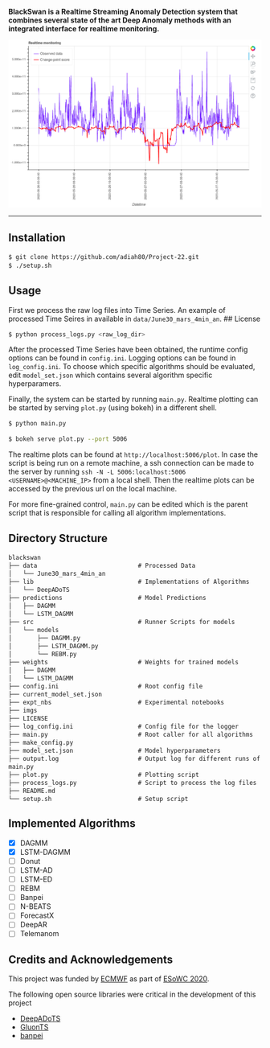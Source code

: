 **BlackSwan is a Realtime Streaming Anomaly Detection system that combines several state of the art Deep Anomaly methods with an integrated interface for realtime monitoring.**

![image](imgs/anomaly.png)

---

## Installation

```sh
$ git clone https://github.com/adiah80/Project-22.git
$ ./setup.sh
```

## Usage

First we process the raw log files into Time Series. An example of processed Time Seires in available in `data/June30_mars_4min_an`.  ## License



```sh
$ python process_logs.py <raw_log_dir>
```

After the processed Time Series have been obtained, the runtime config options can be found in `config.ini`. Logging options can be found in `log_config.ini`. To choose which specific algorithms should be evaluated, edit `model_set.json` which contains several algorithm specific hyperparamers. 

Finally, the system can be started by running `main.py`. Realtime plotting can be started by serving `plot.py` (using bokeh) in a different shell.


```sh
$ python main.py
```

```sh
$ bokeh serve plot.py --port 5006
```

The realtime plots can be found at `http://localhost:5006/plot`. In case the script is being run on a remote machine, a ssh connection can be made to the server by running `ssh -N -L 5006:localhost:5006 <USERNAME>@<MACHINE_IP>` from a local shell. Then the realtime plots can be accessed by the previous url on the local machine.

For more fine-grained control, `main.py` can be edited which is the parent script that is responsible for calling all algorithm implementations.


## Directory Structure

```
blackswan
├── data                            # Processed Data
│   └── June30_mars_4min_an
├── lib                             # Implementations of Algorithms
│   └── DeepADoTS
├── predictions                     # Model Predictions
│   ├── DAGMM
│   └── LSTM_DAGMM
├── src                             # Runner Scripts for models
│   └── models
│       ├── DAGMM.py
│       ├── LSTM_DAGMM.py
│       └── REBM.py
├── weights                         # Weights for trained models
│   ├── DAGMM
│   └── LSTM_DAGMM
├── config.ini                      # Root config file 
├── current_model_set.json          
├── expt_nbs                        # Experimental notebooks
├── imgs            
├── LICENSE
├── log_config.ini                  # Config file for the logger
├── main.py                         # Root caller for all algorithms 
├── make_config.py
├── model_set.json                  # Model hyperparameters
├── output.log                      # Output log for different runs of main.py
├── plot.py                         # Plotting script
├── process_logs.py                 # Script to process the log files
├── README.md
└── setup.sh                        # Setup script

```

## Implemented Algorithms

- [x] DAGMM
- [x] LSTM-DAGMM
- [ ] Donut
- [ ] LSTM-AD
- [ ] LSTM-ED
- [ ] REBM
- [ ] Banpei
- [ ] N-BEATS
- [ ] ForecastX
- [ ] DeepAR
- [ ] Telemanom 

 ## Credits and Acknowledgements

This project was funded by [ECMWF](https://www.ecmwf.int/) as part of [ESoWC 2020](https://esowc.ecmwf.int/). 

The following open source libraries were critical in the development of this project
  - [DeepADoTS](https://github.com/KDD-OpenSource/DeepADoTS)
  - [GluonTS](https://gluon-ts.mxnet.io/)
  - [banpei](https://github.com/tsurubee/banpei)


